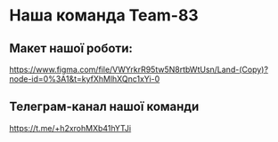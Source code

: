 # Наша команда Team-83

## Макет нашої роботи:
<https://www.figma.com/file/VWYrkrR95tw5N8rtbWtUsn/Land-(Copy)?node-id=0%3A1&t=kyfXhMlhXQnc1xYi-0>

## Телеграм-канал нашої команди
<https://t.me/+h2xrohMXb41hYTJi>

